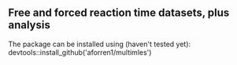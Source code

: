 
## Free and forced reaction time datasets, plus analysis

The package can be installed using (haven't tested yet):
    devtools::install_github('aforren1/multimles')
